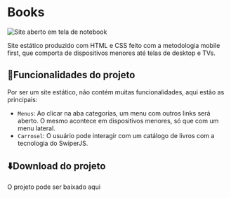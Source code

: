 # Books

![Site aberto em tela de notebook](https://github.com/leandro-pessoa/books/assets/119120060/0b353f5a-c38d-4f56-87da-f3e9b0d510f8)

Site estático produzido com HTML e CSS feito com a metodologia mobile first, que comporta de dispositivos menores até telas de desktop e TVs.

## 🔨Funcionalidades do projeto

Por ser um site estático, não contém muitas funcionalidades, aqui estão as principais:

- `Menus`: Ao clicar na aba categorias, um menu com outros links será aberto. O mesmo acontece em dispositivos menores, só que com um menu lateral.
- `Carrosel`: O usuário pode interagir com um catálogo de livros com a tecnologia do SwiperJS.

## ⬇️Download do projeto

O projeto pode ser baixado <a src='' download>aqui</a>







